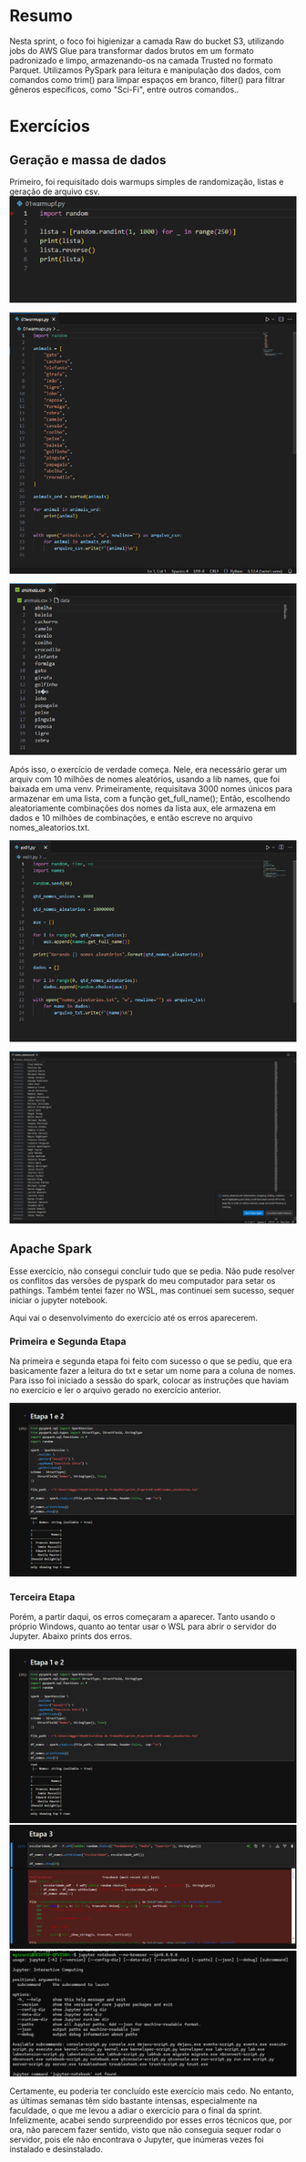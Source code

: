 
# Resumo

Nesta sprint, o foco foi higienizar a camada Raw do bucket S3, utilizando jobs do AWS Glue para transformar dados brutos em um formato padronizado e limpo, armazenando-os na camada Trusted no formato Parquet. Utilizamos PySpark para leitura e manipulação dos dados, com comandos como trim() para limpar espaços em branco, filter() para filtrar gêneros específicos, como "Sci-Fi", entre outros comandos..


# Exercícios

## Geração e massa de dados

Primeiro, foi requisitado dois warmups simples de randomização, listas e geração de arquivo csv.
![WarmUp1.](exercicios/warmup1.png)

![WarmUp2.](exercicios/warmup2.png)

![WarmUp2Evidence.](exercicios/animaiscsv.png)

Após isso, o exercício de verdade começa. Nele, era necessário gerar um arquiv com 10 milhões de nomes aleatórios, usando a lib names, que foi baixada em uma venv. Primeiramente, requisitava 3000 nomes únicos para armazenar em uma lista, com a função get_full_name(); Então, escolhendo aleatoriamente combinações dos nomes da lista aux, ele armazena em dados e 10 milhões de combinações, e então escreve no arquivo nomes_aleatorios.txt.

![Ex01.](exercicios/ex01.png)

![Ex01Evidence.](exercicios/nomesaleatorios.png)

## Apache Spark

Esse exercício, não consegui concluir tudo que se pedia. Não pude resolver os conflitos das versões de pyspark do meu computador para setar os pathings. Também tentei fazer no WSL, mas continuei sem sucesso, sequer iniciar o jupyter notebook.

Aqui vai o desenvolvimento do exercício até os erros aparecerem.

### Primeira e Segunda Etapa
   
Na primeira e segunda etapa foi feito com sucesso o que se pediu, que era basicamente fazer a leitura do txt e setar um nome para a coluna de nomes. Para isso foi iniciado a sessão do spark, colocar as instruções que haviam no exercício e ler o arquivo gerado no exercício anterior.

![Ex02Evidence.](exercicios/etapa12.png)

### Terceira Etapa

Porém, a partir daqui, os erros começaram a aparecer. Tanto usando o próprio Windows, quanto ao tentar usar o WSL para abrir o servidor do Jupyter. Abaixo prints dos erros.

![Erros.](exercicios/etapa12.png)
![Erros.](exercicios/etapa3error.png)
![Erros.](exercicios/jupytererror.png)

Certamente, eu poderia ter concluído este exercício mais cedo. No entanto, as últimas semanas têm sido bastante intensas, especialmente na faculdade, o que me levou a adiar o exercício para o final da sprint. Infelizmente, acabei sendo surpreendido por esses erros técnicos que, por ora, não parecem fazer sentido, visto que não conseguia sequer rodar o servidor, pois ele não encontrava o Jupyter, que inúmeras vezes foi instalado e desinstalado.
